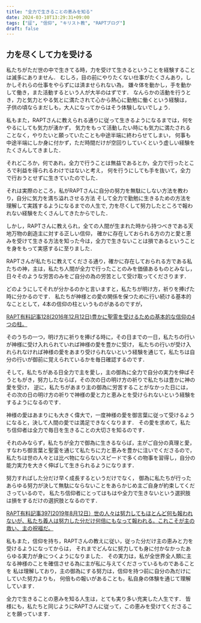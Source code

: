 ```yaml
---
title: "全力で生きることの恵みを知る"
date: 2024-03-10T13:29:31+09:00
tags: ["証", "信仰", "キリスト教", "RAPTブログ"]
draft: false
---
```


## 力を尽くして力を受ける
私たちがただ世の中で生きてる時，力を受けて生きるということを経験することは滅多にありません．
むしろ，目の前にやりたくない仕事がたくさんあり，しかしそれらの仕事をやらずには済ませられない為，
嫌々体を動かし，手を動かして働き，また活動するという人が大半のはずです．
なんらかの活動を行うとき，力と気力とやる気とに満たされて心から熱心に勤勉に働くという経験は，
子供の頃ならまだしも，大人になってからはそう体験しないでしょう．

私もまた，RAPTさんに教えられる通りに従って生きるようになるまでは，何をやるにしても気力が湧かず，
気力をもって活動したい時にも気力に満たされることなく，やりたいと願っていたことも中途半端に終わらせてしまい，
何事も中途半端にしか身に付かず，ただ時間だけが空回りしていくという虚しい経験をたくさんしてきました．

それどころか，何であれ，全力で行うことは無益であるとか，全力で行ったところで利益を得られるわけではないと考え，
何を行うにしても手を抜いて，全力で行おうとせずに生きていたのでした．

それは実際のところ，私がRAPTさんに自分の努力を無駄にしない方法を教わり，自分に気力を満ち溢れさせる方法
そして全力で勤勉に生きるための方法を理解して実践するようになるまでの人生で, 
力を尽くして努力したところで報われない経験をたくさんしてきたからでした．

しかし，RAPTさんに教えられ，全ての人間が生まれた時から持つべきである天地万物の創造主に対する正しい信仰，
確かに存在しておられる方の力と愛と恵みを受けて生きる方法を知った今は，全力で生きないことは損であるということを身をもって実感するに至りました．


RAPTさんが私たちに教えてくださる通り，確かに存在しておられる方である私たちの神，主は，私たち人間が全力で行ったことのみを価値あるものとみなし，
日々そのような労苦のみをご自分の為の労苦として受け取ってくださります．

どのようにしてそれが分かるのかと言いますと，私たちが明け方，祈りを捧げた時に分かるのです．
私たちが神様との愛の関係を保つために行い続ける基本的なこととして，4本の信仰の柱というものがあるのですが，

[RAPT有料記事128(2016年12月12日)豊かに聖霊を受けるための基本的な信仰の4つの柱。](https://rapt-neo.com/?p=41313)

そのうちの一つ，明け方に祈りを捧げる時に，その日までの一日，私たちの行いが神様に受け入れられていれば神様の愛を豊かに受け，
私たちの行いが受け入れられなければ神様の愛をあまり受けられないという経験を通じて，私たちは自分の行いが御前に覚えられているかを毎日確認するのです．

そして，私たちがある日全力で主を愛し，主の御為に全力で自分の実力を伸ばそうともがき，努力したならば，その次の日の明け方の祈りで私たちは豊かに神の愛を受け，
逆に，私たちがあまり主の御為に労苦することがなかった日には，その次の日の明け方の祈りで神様の愛と力と恵みとを受けられないという経験をするようになるのです．

神様の愛はあまりにも大きく偉大で，一度神様の愛を御言葉に従って受けるようになると，決して人間の愛では満足できなくなります．
その愛を求めて，私たち信仰者は全力で毎日を生きることの大切さを知るのです．

それのみならず，私たちが全力で御為に生きるならば，主がご自分の真理と愛，すなわち御言葉と聖霊を通じて私たちに力と恵みを豊かに注いでくださるので，
私たちは世の人々とは比べ物にならないスピードで多くの物事を習得し，自分の能力実力を大きく伸ばして生きられるようになります．

努力すればした分だけ早く成長するというだけでなく，
御為に私たちが行ったあらゆる努力が決して無駄にならないことをあらかじめ主ご自身が約束してくださっているので，
私たち信仰者にとってはもはや全力で生きないという選択肢は損をするだけの選択肢となるのです．

[RAPT有料記事397(2019年8月12日）世の人々は努力してもほとんど何も報われないが、私たち義人は努力した分だけ何倍にもなって報われる。これこそが主の救い、主の祝福だ。](https://rapt-neo.com/?p=51465)

私もまた，信仰を持ち，RAPTさんの教えに従い，従った分だけ主の恵みと力を受けるようになってからは，
それまでどんなに努力しても身に付かなかったあらゆる実力が身につくようになりました．
その実力は，私が全世界全人類に主なる神様のことを確信させる為に主が私に与えてくださっているものであることを
私は理解しており，主の御為にする努力は，信仰を持つ前に自分の為だけにしていた努力よりも，
何倍もの報いがあることも，私自身の体験を通じて理解しています．

全力で生きることの恵みを知る人生は，とても実り多い充実した人生です．
皆様にも，私たちと同じようにRAPTさんに従って，この恵みを受けてくださることを願っています．